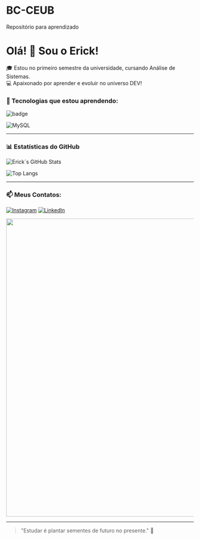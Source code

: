 # BC-CEUB
Repositório para aprendizado
# Olá! 👋 Sou o Erick!

🎓 Estou no primeiro semestre da universidade, cursando Análise de Sistemas.   
💻 Apaixonado por aprender e evoluir no universo DEV!

### 🚀 Tecnologias que estou aprendendo:
![badge](https://img.shields.io/badge/Python-%2314354C?style=for-the-badge&logo=python&logoColor=white)

![MySQL](https://img.shields.io/badge/MySQL-4479A1?style=for-the-badge&logo=mysql&logoColor=white)

---

### 📊 Estatísticas do GitHub
![Erick´s GitHub Stats](https://github-readme-stats.vercel.app/api?username=ErickCorreia&show_icons=true&theme=tokyonight&hide=prs,issues&count_private=true)

![Top Langs](https://github-readme-stats.vercel.app/api/top-langs/?username=ErickCorreia&layout=compact&theme=tokyonight&cache_seconds=1800)

---

### 📫 Meus Contatos:
[![Instagram](https://img.shields.io/badge/Instagram-E4405F?style=for-the-badge&logo=instagram&logoColor=white)](https://www.instagram.com/ckkzin_)
[![LinkedIn](https://img.shields.io/badge/LinkedIn-0077B5?style=for-the-badge&logo=linkedin&logoColor=white)](https://www.linkedin.com/in/erick-correia-60911335a/)

<p align="center">
  <img src="https://media3.giphy.com/media/v1.Y2lkPTc5MGI3NjExeWtyZW02N2JueTU5NW5ueXpmMTZ1dXQ5dXQ5eXFvcWUwMjRoenY1cSZlcD12MV9pbnRlcm5hbF9naWZfYnlfaWQmY3Q9Zw/1CRLn4g4MiIyA/giphy.gif" width="800"/>
</p>


---

> "Estudar é plantar sementes de futuro no presente." 🌱
